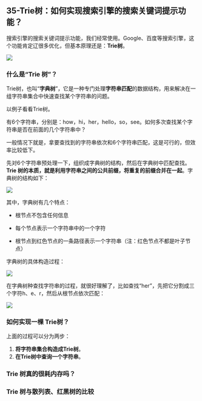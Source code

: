 ## 35-Trie树：如何实现搜索引擎的搜索关键词提示功能？

搜索引擎的搜索关键词提示功能，我们经常使用。Google、百度等搜索引擎，这个功能肯定辽很多优化，但基本原理还是：**Trie树**。

![](/Users/andyron/myfield/github/ShujujiegouSuanfazhimei/Article/images/SJJG+SFZM-35-01.jpg)

### 什么是“Trie 树”？

Trie树，也叫“**字典树**”，它是一种专门处理**字符串匹配**的数据结构，用来解决在一组字符串集合中快速查找某个字符串的问题。

以例子看看Trie树。

有6个字符串，分别是：how，hi，her，hello，so，see。如何多次查找某个字符串是否在前面的几个字符串中？

一般情况下就是，拿要查找到的字符串依次和6个字符串匹配，这是可行的，但效率比较低下。

先对6个字符串预处理一下，组织成字典树的结构，然后在字典树中匹配查找。**Trie 树的本质，就是利用字符串之间的公共前缀，将重复的前缀合并在一起**。字典树的结构如下：

![](/Users/andyron/myfield/github/ShujujiegouSuanfazhimei/Article/images/SJJG+SFZM-35-02.jpg)

其中，字典树有几个特点：

- 根节点不包含任何信息
- 每个节点表示一个字符串中的一个字符

- 根节点到红色节点的一条路径表示一个字符串（注：红色节点不都是叶子节点）

字典树的具体构造过程：

![](/Users/andyron/myfield/github/ShujujiegouSuanfazhimei/Article/images/SJJG+SFZM-35-03.jpg)

在字典树种查找字符串的过程，就很好理解了，比如查找“her”，先把它分割成三个字符h、e、r，然后从根节点依次匹配：

![](/Users/andyron/myfield/github/ShujujiegouSuanfazhimei/Article/images/SJJG+SFZM-35-04.jpg)



### 如何实现一棵 Trie树？

上面的过程可以分为两步：

1. **将字符串集合构造成Trie树**。
2. **在Trie树中查询一个字符串**。



### Trie 树真的很耗内存吗？





### Trie 树与散列表、红黑树的比较



